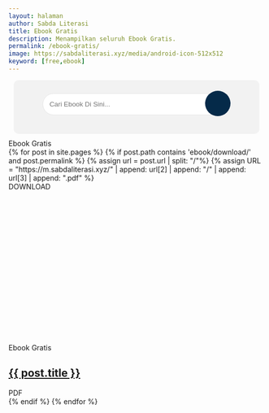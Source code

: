```yaml
---
layout: halaman
author: Sabda Literasi
title: Ebook Gratis
description: Menampilkan seluruh Ebook Gratis.
permalink: /ebook-gratis/
image: https://sabdaliterasi.xyz/media/android-icon-512x512
keyword: [free,ebook]
---
```

<style>.search-area{background:#f2f2f2;padding:10px;border:1px solid #f3f3f3;margin:10px;text-align:center;border-radius:10px}.codehim-ss-bar{padding:10px;box-sizing:border-box}.codehim-ss-bar input[type=text]{color:#444;caret-color:#000;font-size:10pt;width:80%;padding:13px;display:inline;background:#fff;border:1px solid #e6e6e6;outline:0;border-radius:30px 0 0 30px}.codehim-circle-search-button:hover{box-shadow:1px 2px 6px #444;color:#3ea055;background:#fff}.codehim-ss-bar input[type=text]:focus{background:#fff;box-shadow:1px 2px 8px #3ea055}.codehim-circle-search-button{display:inline-block;margin-left:-33px;border:0;outline:0;background:#052a49;color:#fff;width:50px;height:50px;cursor:pointer;transition:.3s;-webkit-transition:.3s;-moz-transition:.3s;font-size:14pt;border-radius:50%}.codehim-circle-search-button:before{content:"\e986";font-family:sugengidfont;font-weight:400}</style>
<div class='search-area'><div class='codehim-ss-bar'> <form id="CariProduk"><input onkeyup="cariproduk()" type='text' id="SerNOw" autocomplete="off" placeholder="Cari Ebook Di Sini..."/><button type="submit" class="codehim-circle-search-button" disabled> </button> </form> </div> </div>
<div class='post-container post-index'>
<div class='breadcrumbs-index'>
<div class='breadcrumbs'>
<span class='pagination-left' id="hasilo">Ebook Gratis </span>
<span class='pagination-right'></span>
</div>
</div>
<div class='post-message-container'>
</div>
 {% for post in site.pages %}
    {% if post.path contains 'ebook/download/' and post.permalink %}
{% assign url = post.url | split: "/"%}
{% assign URL = "https://m.sabdaliterasi.xyz/" | append: url[2] | append: "/" | append: url[3] | append: ".pdf" %}
<article data-search-term="{{ post.title | replace: ' ','' | downcase }}" class="post-outer searproduk"> 
<div class="post"> <div class="img-thumbnail"><span class='sabda-bookmark-btn produkmark' data-quantity='1' data-borkimage='{{ post.image }}?resize=320%2C320&ssl=1' data-id='{{ post.url | replace: "/","" }}' data-link='{{ post.url | prepend: site.url }}' data-title='{{ post.title }}'><i class="fa-regular fa-bookmark"></i></span> <div class="ini-stokhabis">DOWNLOAD</div> <a target="_blank" href="{{ URL }}"> <img alt="{{ post.title }}" class="lazy" data-src="{{ post.image }}" height="300" src="data:image/png;base64,R0lGODlhAQABAAD/ACwAAAAAAQABAAACADs=" title="{{ post.title }}" width="300"> <div class="lazy-loading"></div> </a> </div> <div class="post-summary"> <div class="label-info"> <span>Ebook Gratis</span></div> <h2 class="post-title"> <a target="_blank" href="{{ URL }}">{{ post.title }}</a> </h2> <div class="post-snippet" id="post-snippet-{{ post.url | replace: '/free-ebook/download/' , '' | upcase }}SL"><div class="produk-snippet" id="produk-snippet{{ post.buy | replace: 'https://lynk.id/sabdaliterasi/' , '' | upcase }}SL"><div class="harga-produk"></div><div class="Rate" data-id="{{ post.url }}"></div><div class="status-produk"><div class="info-produk">PDF</div></div></div> <div class="js-produk-snippet" id="js-produk-snippet-{{ post.url | replace: '/free-ebook/download/' , '' | upcase }}SL"></div></div></div></div></article>
{% endif %}
  {% endfor %}
  
  </div><div id="isi_produk"></div>




  

<script>
  var url_wa = 'https://api.whatsapp.com/send/';
  if( /Android|webOS|iPhone|iPad|iPod|BlackBerry|IEMobile|Opera Mini/i.test(navigator.userAgent) ){url_wa = 'whatsapp://send/'};  
function noproduk(){      
var kaka=document.getElementsByClassName('showw');
var kaka1=document.getElementById("hasilo");
if (kaka.length > 0){
        kaka1.innerHTML='Total Ebook: '+kaka.length
          }
      else{
          kaka1.innerHTML='Maaf Ebook yang Anda cari belum kami input.<br>HUBUNGI PENJUAL UNTUK REQUEST EBOOK<br><a href="'+url_wa+'?phone={{ site.hp }}&amp;text=Halo%20min%20saya%20ingin%20memesan%20Ebook%2Cberikut%20datanya%3A%0A---%0AJudul%3A%0APenulis%3A%0APenerbit%3A%0A---%0Asaya%20berharap%20bisa%20segerah%20di%20upload%20di%20https%3A%2F%2Fsabdaliteari.shop" style="border: 2px solid; display: block; margin: 7px; padding: 2px; font-weight: 600;">KLIK DISINI</a>'
          }};
  function cariproduk(){
	var input = document.getElementById("SerNOw");
	var filter = input.value.toLowerCase();
	var ul = document.getElementById("isi_produk");
	var li = document.querySelectorAll("article.searproduk");
	for(var i = 0; i<li.length; i++){
		var ahref = li[i];
		if(ahref.getAttribute('data-search-term').toLowerCase().indexOf(filter.split(' ').join('')) > -1){
			li[i].classList.remove('hidden');
            li[i].classList.add('showw');

		}
      else{
			li[i].classList.add('hidden');
          li[i].classList.remove('showw');   
        }
noproduk()
	}
}; 

function PARams(){
  var e=function e(a=null){if(null===a)return null;for(var t,i=[],l=window.location.href.slice(window.location.href.indexOf("?")+1).split("&"),s=0;s<l.length;s++)t=l[s].split("="),i.push(t[0]),i[t[0]]=t[1];return i[a]}("ebook"),a=e.toLowerCase().replace("#","").split("%20").join("");console.log(a),document.getElementById("isi_produk");for(var t=document.querySelectorAll("article.searproduk"),i=0;i<t.length;i++){t[i].getAttribute("data-search-term").toLowerCase().indexOf(a.split(" ").join(""))>-1?(t[i].classList.remove("hidden"),t[i].classList.add("showw")):(t[i].classList.add("hidden"),t[i].classList.remove("showw"));var l=document.getElementsByClassName("showw"),s=document.getElementById("hasilo");l.length>0?s.innerHTML="Hasil dari:  <i>"+e.toUpperCase().replace("#","").split("%20").join(" ")+"</i><br/> Total Ebook: "+l.length:s.innerHTML='Maaf Ebook yang Anda cari (<i>'+e.toUpperCase().replace("#","").split("%20").join(" ")+'</i>) belum kami input.<br>HUBUNGI PENJUAL UNTUK REQUEST EBOOK<br><a href="'+url_wa+'?phone={{ site.hp }}&amp;text=Halo%20min%20saya%20ingin%20memesan%20Ebook%2Cberikut%20datanya%3A%0A---%0AJudul%3A%0APenulis%3A%0APenerbit%3A%0A---%0Asaya%20berharap%20bisa%20segerah%20di%20upload%20di%20https%3A%2F%2Fsabdaliteari.shop" style="border: 2px solid; display: block; margin: 7px; padding: 2px; font-weight: 600;">KLIK DISINI</a>',document.getElementById("ulng").style.display="flex"}}
  
  </script>
